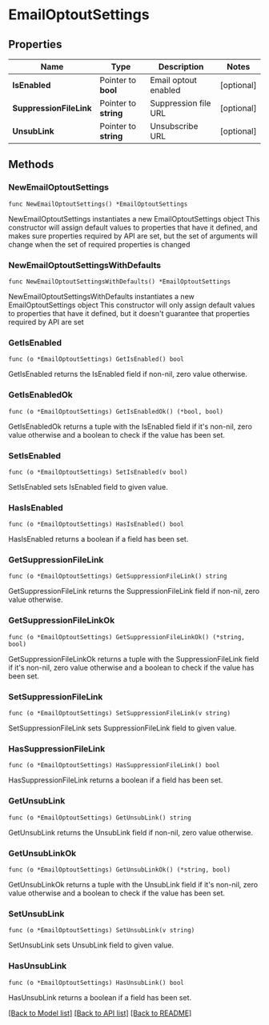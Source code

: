 # EmailOptoutSettings

## Properties

Name | Type | Description | Notes
------------ | ------------- | ------------- | -------------
**IsEnabled** | Pointer to **bool** | Email optout enabled | [optional] 
**SuppressionFileLink** | Pointer to **string** | Suppression file URL | [optional] 
**UnsubLink** | Pointer to **string** | Unsubscribe URL | [optional] 

## Methods

### NewEmailOptoutSettings

`func NewEmailOptoutSettings() *EmailOptoutSettings`

NewEmailOptoutSettings instantiates a new EmailOptoutSettings object
This constructor will assign default values to properties that have it defined,
and makes sure properties required by API are set, but the set of arguments
will change when the set of required properties is changed

### NewEmailOptoutSettingsWithDefaults

`func NewEmailOptoutSettingsWithDefaults() *EmailOptoutSettings`

NewEmailOptoutSettingsWithDefaults instantiates a new EmailOptoutSettings object
This constructor will only assign default values to properties that have it defined,
but it doesn't guarantee that properties required by API are set

### GetIsEnabled

`func (o *EmailOptoutSettings) GetIsEnabled() bool`

GetIsEnabled returns the IsEnabled field if non-nil, zero value otherwise.

### GetIsEnabledOk

`func (o *EmailOptoutSettings) GetIsEnabledOk() (*bool, bool)`

GetIsEnabledOk returns a tuple with the IsEnabled field if it's non-nil, zero value otherwise
and a boolean to check if the value has been set.

### SetIsEnabled

`func (o *EmailOptoutSettings) SetIsEnabled(v bool)`

SetIsEnabled sets IsEnabled field to given value.

### HasIsEnabled

`func (o *EmailOptoutSettings) HasIsEnabled() bool`

HasIsEnabled returns a boolean if a field has been set.

### GetSuppressionFileLink

`func (o *EmailOptoutSettings) GetSuppressionFileLink() string`

GetSuppressionFileLink returns the SuppressionFileLink field if non-nil, zero value otherwise.

### GetSuppressionFileLinkOk

`func (o *EmailOptoutSettings) GetSuppressionFileLinkOk() (*string, bool)`

GetSuppressionFileLinkOk returns a tuple with the SuppressionFileLink field if it's non-nil, zero value otherwise
and a boolean to check if the value has been set.

### SetSuppressionFileLink

`func (o *EmailOptoutSettings) SetSuppressionFileLink(v string)`

SetSuppressionFileLink sets SuppressionFileLink field to given value.

### HasSuppressionFileLink

`func (o *EmailOptoutSettings) HasSuppressionFileLink() bool`

HasSuppressionFileLink returns a boolean if a field has been set.

### GetUnsubLink

`func (o *EmailOptoutSettings) GetUnsubLink() string`

GetUnsubLink returns the UnsubLink field if non-nil, zero value otherwise.

### GetUnsubLinkOk

`func (o *EmailOptoutSettings) GetUnsubLinkOk() (*string, bool)`

GetUnsubLinkOk returns a tuple with the UnsubLink field if it's non-nil, zero value otherwise
and a boolean to check if the value has been set.

### SetUnsubLink

`func (o *EmailOptoutSettings) SetUnsubLink(v string)`

SetUnsubLink sets UnsubLink field to given value.

### HasUnsubLink

`func (o *EmailOptoutSettings) HasUnsubLink() bool`

HasUnsubLink returns a boolean if a field has been set.


[[Back to Model list]](../README.md#documentation-for-models) [[Back to API list]](../README.md#documentation-for-api-endpoints) [[Back to README]](../README.md)



